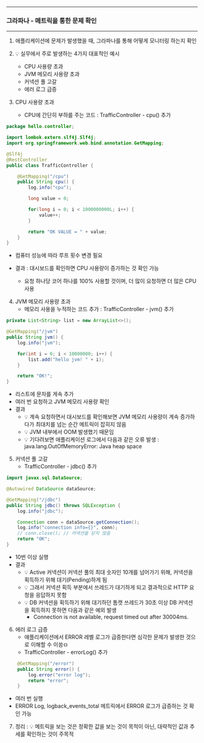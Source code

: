 -----
### 그라파나 - 메트릭을 통한 문제 확인
-----
1. 애플리케이션에 문제가 발생했을 때, 그라파나를 통해 어떻게 모니터링 하는지 확인
2. 💡 실무에서 주로 발생하는 4가지 대표적인 예시
   - CPU 사용량 초과
   - JVM 메모리 사용량 초과
   - 커넥션 풀 고갈
   - 에러 로그 급증

3. CPU 사용량 초과
   - CPU에 간단히 부하를 주는 코드 : TrafficController - cpu() 추가
```java
package hello.controller;

import lombok.extern.slf4j.Slf4j;
import org.springframework.web.bind.annotation.GetMapping;

@Slf4j
@RestController
public class TrafficController {

    @GetMapping("/cpu")
    public String cpu() {
        log.info("cpu");

        long value = 0;

        for(long i = 0; i < 1000000000L; i++) {
            value++;
        }

        return "OK VALUE = " + value;
    }
}
```
  - 컴퓨터 성능에 따라 루프 횟수 변경 필요

  - 결과 : 대시보드를 확인하면 CPU 사용량이 증가하는 것 확인 가능
    + 요청 하나당 코어 하나를 100% 사용할 것이며, 더 많이 요청하면 더 많은 CPU 사용

4. JVM 메모리 사용량 초과
   - 메모리 사용을 누적하는 코드 추가 : TrafficController - jvm() 추가
```java
private List<String> list = new ArrayList<>();

@GetMapping("/jvm")
public String jvm() {
    log.info("jvm");

    for(int i = 0; i < 10000000; i++) {
        list.add("hello jvm! " + i);
    }

    return "OK!";
}
```
  - 리스트에 문자를 게속 추가
  - 여러 번 요청하고 JVM 메모리 사용량 확인
  - 결과
    + 💡 계속 요청하면서 대시보드를 확인해보면 JVM 메모리 사용량이 계속 증가하다가 최대치를 넘는 순간 메트릭이 잡히지 않음
    + 💡 JVM 내부에서 OOM 발생했기 때문임
    + 💡 기다려보면 애플리케이션 로그에서 다음과 같은 오류 발생 : java.lang.OutOfMemoryError: Java heap space

5. 커넥션 풀 고갈
   - TrafficController - jdbc() 추가
```java
import javax.sql.DataSource;

@Autowired DataSource dataSource;

@GetMapping("/jdbc")
public String jdbc() throws SQLException {
    log.info("jdbc");

    Connection conn = dataSource.getConnection();
    log.info("connection info={}", conn);
    // conn.close(); // 커넥션을 닫지 않음
    return "OK";
}
```
  - 10번 이상 실행
  - 결과
    + 💡 Active 커넥션이 커넥션 풀의 최대 숫자인 10개를 넘어가기 위해, 커넥션을 획득하기 위해 대기(Pending)하게 됨
    + 💡 그래서 커넥션 획득 부분에서 쓰레드가 대기하게 되고 결과적으로 HTTP 요청을 응답하지 못함
    + 💡 DB 커넥션을 획득하기 위해 대기하던 톰캣 쓰레드가 30초 이상 DB 커넥션을 획득하지 못하면 다음과 같은 예외 발생
      * Connection is not available, request timed out after 30004ms.

6. 에러 로그 급증
   - 애플리케이션에서 ERROR 레벨 로그가 급증한다면 심각한 문제가 발생한 것으로 이해할 수 이씅ㅁ
   - TrafficController - errorLog() 추가
```java
    @GetMapping("/error")
    public String error() {
        log.error("error log");
        return "error";
    }
```
  - 여러 번 실행
  - ERROR Log, logback_events_total 메트릭에서 ERROR 로그가 급증하는 것 확인 가능

7. 정리 : 💡 메트릭을 보는 것은 정확한 값을 보는 것이 목적이 아닌, 대략적인 값과 추세를 확인하는 것이 주목적
